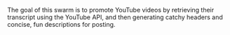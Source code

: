 The goal of this swarm is to promote YouTube videos by retrieving their transcript using the YouTube API, and then generating catchy headers and concise, fun descriptions for posting.